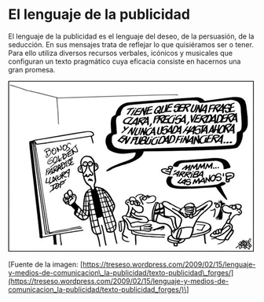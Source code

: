 # El lenguaje de la publicidad

El lenguaje de la publicidad es el lenguaje del deseo, de la persuasión, de la seducción. En sus mensajes trata de reflejar lo que quisiéramos ser o tener. Para ello utiliza diversos recursos verbales, icónicos y musicales que configuran un texto pragmático cuya eficacia consiste en hacernos una gran promesa.


![Publicidad Forges](img/texto-publicidad_forges.jpg "Publicidad Forges")


\[Fuente de la imagen: [https://treseso.wordpress.com/2009/02/15/lenguaje-y-medios-de-comunicacion\_la-publicidad/texto-publicidad\_forges/](https://treseso.wordpress.com/2009/02/15/lenguaje-y-medios-de-comunicacion_la-publicidad/texto-publicidad_forges/)\]
